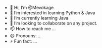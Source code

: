 - 👋 Hi, I’m @Mevokage
- 👀 I’m interested in learning Python & Java 
- 🌱 I’m currently learning Java 
- 💞️ I’m looking to collaborate on any project.
- 📫 How to reach me ...
- 😄 Pronouns: ...
- ⚡ Fun fact: ...

<!---
Mevokage/Mevokage is a ✨ special ✨ repository because its `README.md` (this file) appears on your GitHub profile.
You can click the Preview link to take a look at your changes.
--->
